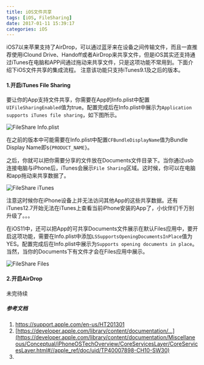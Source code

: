 ```yaml
---
title: iOS文件共享
tags: [iOS, FileSharing]
date: 2017-01-11 15:39:17
categories: iOS
---
```


iOS7以来苹果支持了AirDrop，可以通过蓝牙来在设备之间传输文件，而且一直推荐使用iClound Drive、Handoff或者AirDrop来共享文件，但是iOS其实还支持通过iTunes在电脑和APP间通过拖动来共享文件，只是这项功能不常用到。下面介绍下iOS文件共享的集成流程。
注意该功能只支持iTunes9.1及之后的版本。

#### 1.开启iTunes File Sharing

要让你的App支持文件共享，你需要在App的Info.plist中配置`UIFileSharingEnabled`值为true。配置完成后在Info.plist中展示为`Application supports iTunes file sharing`，如下图所示。

![FileShare Info.plist](http://ojca2gwha.bkt.clouddn.com/FileShare-infoplist.png)

在之前的版本中可能需要在Info.plist中配置`CFBundleDisplayName`值为Bundle Display Name即`${PRODUCT_NAME}`。

之后，你就可以把你需要分享的文件放在Documents文件目录下。当你通过usb连接电脑与iPhone后，iTunes会展示`File Sharing`区域。这时候，你可以在电脑和app拖动来共享数据了。

![FileShare iTunes](http://ojca2gwha.bkt.clouddn.com/FileShare-itunes.png)

注意这时候你在iPhone设备上并无法访问其他App的这些共享数据。还有iTunes12.7开始无法在iTunes上查看当前iPhone安装的App了，小伙伴们千万别升级了。。。

在iOS11中，还可以把App的可共享Documents文件展示在默认Files应用中，要开启这项功能，需要在Info.plist中添加`LSSupportsOpeningDocumentsInPlace`值为YES。配置完成后在Info.plist中展示为`Supports opening documents in place`。当然，当你的Documents下有文件才会在Files应用中展示。

![FileShare Files](http://ojca2gwha.bkt.clouddn.com/FileShare-Files.png)

#### 2.开启AirDrop

未完待续





##### 参考文档
1. https://support.apple.com/en-us/HT201301  
2. [https://developer.apple.com/library/content/documentation/...](https://developer.apple.com/library/content/documentation/Miscellaneous/Conceptual/iPhoneOSTechOverview/CoreServicesLayer/CoreServicesLayer.html#//apple_ref/doc/uid/TP40007898-CH10-SW30)
3.
